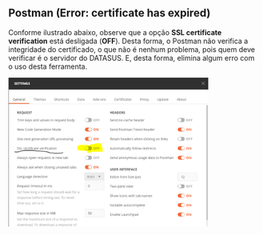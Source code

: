 ## Postman (Error: certificate has expired)

Conforme ilustrado abaixo, observe que a opção **SSL certificate verification** está desligada (**OFF**). 
Desta forma, o Postman não verifica a integridade do certificado, o que não é nenhum problema, pois
quem deve verificar é o servidor do DATASUS. E, desta forma, elimina algum erro com o uso desta
ferramenta. 

<img src="../media/postman-certificado.png" width="400px" >
